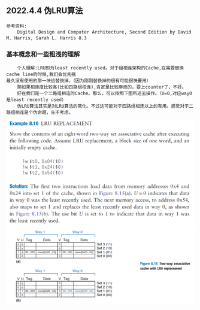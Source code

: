 ## 2022.4.4 伪LRU算法

```
参考资料:
    Digital Design and Computer Architecture, Second Edition by David M. Harris, Sarah L. Harris 8.3
```

### 基本概念和一些粗浅的理解
```
    个人理解:LRU即为least recently used。对于组相连架构的Cache,在需要替换cache line的时候,我们会优先挑
最久没有使用的那一块给替换掉。（因为刚刚替换掉的很有可能很快要用）
    那如果相连度比较高(比如四路组相连),肯定是比较麻烦的，要上counter了，不好。
    好在我们是一个二路组相连的Cache。那么，可以按照下图所述去操作。（U=0,对应way0是least recently used）
    伪LRU算法其实是对LRU算法的简化。不过这可能对于四路组相连以上的有用。感觉对于二路组相连是个伪命题，先不考虑。
```

![LRU1.png](图片/LRU1.png)
![LRU2.png](图片/LRU2.png)